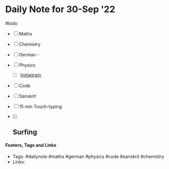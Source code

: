 # Daily Note for 30-Sep '22
#todo
- [ ] Maths
- [ ] Chemistry
- [ ] German - 
- [ ] Physics
	- [ ] [Instagram](https://www.instagram.com/physics.infographics/)
- [ ] Code
- [ ] Sanskrit
- [ ] 15 min Touch-typing
- [ ] Surfing
	-  


#### Footers, Tags and Links
- Tags: #dailynote #maths #german #physics #code #sanskrit #chemistry
- Links: 

[^1]: